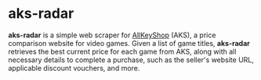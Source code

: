 # aks-radar

**aks-radar** is a simple web scraper for [AllKeyShop](https://www.allkeyshop.com/) (AKS), a price comparison website for video games. Given a list of game titles, **aks-radar** retrieves the best current price for each game from AKS, along with all necessary details to complete a purchase, such as the seller's website URL, applicable discount vouchers, and more.